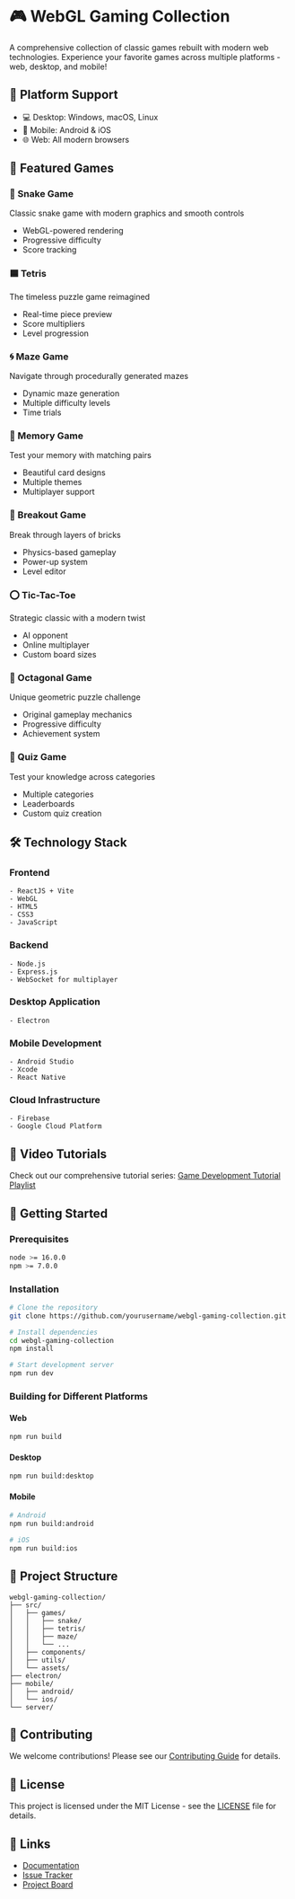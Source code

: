 # 🎮 WebGL Gaming Collection

A comprehensive collection of classic games rebuilt with modern web technologies. Experience your favorite games across multiple platforms - web, desktop, and mobile!

## 📱 Platform Support
- 💻 Desktop: Windows, macOS, Linux
- 📱 Mobile: Android & iOS
- 🌐 Web: All modern browsers

## 🎯 Featured Games

### 🐍 Snake Game
Classic snake game with modern graphics and smooth controls
- WebGL-powered rendering
- Progressive difficulty
- Score tracking

### 🟦 Tetris
The timeless puzzle game reimagined
- Real-time piece preview
- Score multipliers
- Level progression

### 🌀 Maze Game
Navigate through procedurally generated mazes
- Dynamic maze generation
- Multiple difficulty levels
- Time trials

### 🎴 Memory Game
Test your memory with matching pairs
- Beautiful card designs
- Multiple themes
- Multiplayer support

### 🧱 Breakout Game
Break through layers of bricks
- Physics-based gameplay
- Power-up system
- Level editor

### ⭕ Tic-Tac-Toe
Strategic classic with a modern twist
- AI opponent
- Online multiplayer
- Custom board sizes

### 🎲 Octagonal Game
Unique geometric puzzle challenge
- Original gameplay mechanics
- Progressive difficulty
- Achievement system

### 📝 Quiz Game
Test your knowledge across categories
- Multiple categories
- Leaderboards
- Custom quiz creation

## 🛠 Technology Stack

### Frontend
```
- ReactJS + Vite
- WebGL
- HTML5
- CSS3
- JavaScript
```

### Backend
```
- Node.js
- Express.js
- WebSocket for multiplayer
```

### Desktop Application
```
- Electron
```

### Mobile Development
```
- Android Studio
- Xcode
- React Native
```

### Cloud Infrastructure
```
- Firebase
- Google Cloud Platform
```

## 🎥 Video Tutorials
Check out our comprehensive tutorial series:
[Game Development Tutorial Playlist](https://www.youtube.com/playlist?list=PLrZbkNpNVSwxHEpA6_fqPwHa4LsmHRBz1)

## 🚀 Getting Started

### Prerequisites
```bash
node >= 16.0.0
npm >= 7.0.0
```

### Installation
```bash
# Clone the repository
git clone https://github.com/yourusername/webgl-gaming-collection.git

# Install dependencies
cd webgl-gaming-collection
npm install

# Start development server
npm run dev
```

### Building for Different Platforms

#### Web
```bash
npm run build
```

#### Desktop
```bash
npm run build:desktop
```

#### Mobile
```bash
# Android
npm run build:android

# iOS
npm run build:ios
```

## 📁 Project Structure
```
webgl-gaming-collection/
├── src/
│   ├── games/
│   │   ├── snake/
│   │   ├── tetris/
│   │   ├── maze/
│   │   └── ...
│   ├── components/
│   ├── utils/
│   └── assets/
├── electron/
├── mobile/
│   ├── android/
│   └── ios/
└── server/
```

## 🤝 Contributing
We welcome contributions! Please see our [Contributing Guide](CONTRIBUTING.md) for details.

## 📝 License
This project is licensed under the MIT License - see the [LICENSE](LICENSE) file for details.

## 🔗 Links
- [Documentation](docs/)
- [Issue Tracker](issues/)
- [Project Board](projects/)
